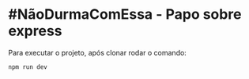 # #NãoDurmaComEssa - Papo sobre express

Para executar o projeto, após clonar rodar o comando:

```js
npm run dev
```